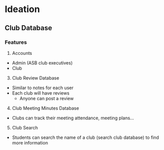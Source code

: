 # Ideation
## Club Database
### Features
1. Accounts
  - Admin (ASB club executives)
  - Club

3. Club Review Database
  - Similar to notes for each user   
  - Each club will have reviews
    - Anyone can post a review  

4. Club Meeting Minutes Database 
  - Clubs can track their meeting attendance, meeting plans...

5. Club Search
  - Students can search the name of a club (search club database) to find more information     
